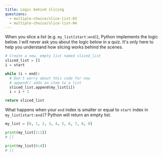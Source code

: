 ```yaml
---
title: Logic behind slicing
questions:
  - multiple-choice/slice-list-03
  - multiple-choice/slice-list-04
---
```


When you slice a list (e.g. `my_list[start:end]`), Python implements the logic below. I will never ask you about the logic below in a quiz. It's only here to help you understand how slicing works behind the scenes.

```python
# Create a new, empty list named sliced_list
sliced_list = []
i = start

while (i < end):
  # Don't worry about this code for now
  # append() adds an item to a list
  sliced_list.append(my_list[i])
  i = i + 1

return sliced_list
```

What happens when your `end` index is smaller or equal to `start` index in `my_list[start:end]`? Python will return an empty list.

```python
my_list = [0, 1, 2, 3, 4, 5, 6, 7, 8, 9]

print(my_list[1:1])
# []

print(my_list[6:4])
# []
```
